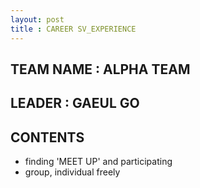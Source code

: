 ```yaml
---
layout: post
title : CAREER SV_EXPERIENCE
---
```


## TEAM NAME : ALPHA TEAM 
## LEADER : GAEUL GO
 
## CONTENTS 
- finding 'MEET UP' and participating 
- group, individual freely
